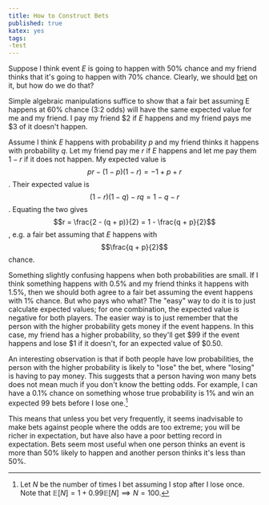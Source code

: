 ```yaml
---
title: How to Construct Bets
published: true
katex: yes
tags:
-test
---
```


Suppose I think event $E$ is going to happen with 50% chance and my friend thinks that it's going to happen with 70% chance. Clearly, we should [bet](https://markxu.com/bets) on it, but how do we do that?

Simple algebraic manipulations suffice to show that a fair bet assuming E happens at 60% chance (3:2 odds) will have the same expected value for me and my friend. I pay my friend \$2 if $E$ happens and my friend pays me \$3 of it doesn't happen.

Assume I think $E$ happens with probability $p$ and my friend thinks it happens with probability $q$. Let my friend pay me $r$ if $E$ happens and let me pay them $1-r$ if it does not happen. My expected value is $$pr - (1 - p)(1 - r)= -1 + p + r$$. Their expected value is $$(1-r)(1-q) - rq = 1 - q - r$$. Equating the two gives $$r = \frac{2 - (q + p)}{2} = 1 - \frac{q + p}{2}$$​, e.g. a fair bet assuming that $E$ happens with $$\frac{q + p}{2}$$ chance.

Something slightly confusing happens when both probabilities are small. If I think something happens with 0.5% and my friend thinks it happens with 1.5%, then we should both agree to a fair bet assuming the event happens with 1% chance. But who pays who what? The "easy" way to do it is to just calculate expected values; for one combination, the expected value is negative for both players. The easier way is to just remember that the person with the higher probability gets money if the event happens. In this case, my friend has a higher probability, so they'll get \$99 if the event happens and lose \$1 if it doesn't, for an expected value of \$0.50. 

An interesting observation is that if both people have low probabilities, the person with the higher probability is likely to "lose" the bet, where "losing" is having to pay money. This suggests that a person having won many bets does not mean much if you don't know the betting odds. For example, I can have a 0.1% chance on something whose true probability is 1% and win an expected 99 bets before I lose one.[^1]

This means that unless you bet very frequently, it seems inadvisable to make bets against people where the odds are too extreme; you will be richer in expectation, but have also have a poor betting record in expectation. Bets seem most useful when one person thinks an event is more than 50% likely to happen and another person thinks it's less than 50%.

[^1]: Let $N$ be the number of times I bet assuming I stop after I lose once. Note that $\mathbb E[N] = 1 + 0.99 \mathbb E [N] \implies N = 100$.